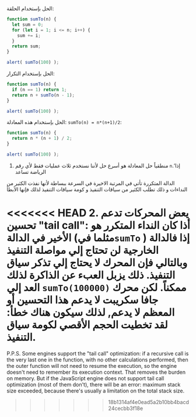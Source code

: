 الحل بإستخدام الحلقة: 

```js run
function sumTo(n) {
  let sum = 0;
  for (let i = 1; i <= n; i++) {
    sum += i;
  }
  return sum;
}

alert( sumTo(100) );
```

الحل بإستخدام التكرار: 

```js run
function sumTo(n) {
  if (n == 1) return 1;
  return n + sumTo(n - 1);
}

alert( sumTo(100) );
```
الحل بإستخدام هذه المعادلة: `sumTo(n) = n*(n+1)/2`:


```js run
function sumTo(n) {
  return n * (n + 1) / 2;
}

alert( sumTo(100) );
```

1. منطقياً حل المعادلة هو أسرع حل لأننا نستخدم ثلاث عمليات فقط لأي رقم `n`.‘إذا الرياضة تساعد

الدالة المتكررة تأتي في المرتبة الاخيرة في السرعة ببساطة لأنها نفذت الكثير من النداءات و ذلك تطلب الكثير من سياقات التنفيذ و كومة سياقات التنفيذ لذلك فإنها الأبطأ

<<<<<<< HEAD
2. يعض المحركات تدعم تحسين "tail call": أذا كان النداء المتكرر هو الأخير في الدالة (مثلما في`sumTo` ) إذا فالدالة الخارجية لن تحتاج إلي مواصلة التنفيذ وبالتالي فإن المحرك لا يحتاج إلي تذكر سياق التنفيذ. ذلك يزبل العبء عن الذاكرة لذلك العد إلي `sumTo(100000)` ممكناً. لكن محرك جافا سكريبت لا يدعم هذا التحسين أو المعظم لا يدعم, لذلك سيكون هناك خطأ: لقد تخطيت الحجم الأقصي لكومة سياق التنفيذ.
=======
P.P.S. Some engines support the "tail call" optimization: if a recursive call is the very last one in the function, with no other calculations performed, then the outer function will not need to resume the execution, so the engine doesn't need to remember its execution context. That removes the burden on memory. But if the JavaScript engine does not support tail call optimization (most of them don't), there will be an error: maximum stack size exceeded, because there's usually a limitation on the total stack size.
>>>>>>> 18b1314af4e0ead5a2b10bb4bacd24cecbb3f18e
